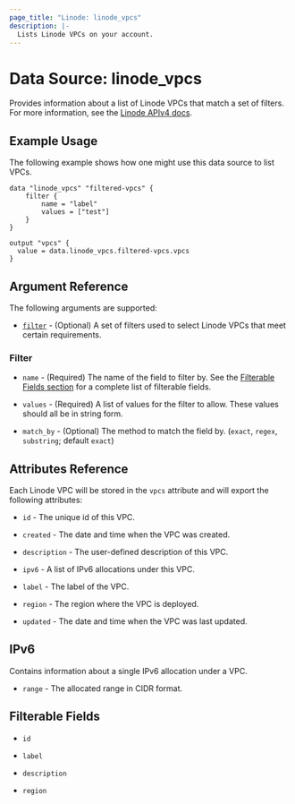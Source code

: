 ```yaml
---
page_title: "Linode: linode_vpcs"
description: |-
  Lists Linode VPCs on your account.
---
```


# Data Source: linode\_vpcs

Provides information about a list of Linode VPCs that match a set of filters.
For more information, see the [Linode APIv4 docs](https://techdocs.akamai.com/linode-api/reference/get-vpcs).

## Example Usage

The following example shows how one might use this data source to list VPCs.

```hcl
data "linode_vpcs" "filtered-vpcs" {
    filter {
        name = "label"
        values = ["test"]
    }
}

output "vpcs" {
  value = data.linode_vpcs.filtered-vpcs.vpcs
}
```

## Argument Reference

The following arguments are supported:

* [`filter`](#filter) - (Optional) A set of filters used to select Linode VPCs that meet certain requirements.

### Filter

* `name` - (Required) The name of the field to filter by. See the [Filterable Fields section](#filterable-fields) for a complete list of filterable fields.

* `values` - (Required) A list of values for the filter to allow. These values should all be in string form.

* `match_by` - (Optional) The method to match the field by. (`exact`, `regex`, `substring`; default `exact`)

## Attributes Reference

Each Linode VPC will be stored in the `vpcs` attribute and will export the following attributes:

* `id` - The unique id of this VPC.

* `created` - The date and time when the VPC was created.

* `description` - The user-defined description of this VPC.

* `ipv6` - A list of IPv6 allocations under this VPC.

* `label` - The label of the VPC.

* `region` - The region where the VPC is deployed.

* `updated` - The date and time when the VPC was last updated.

## IPv6

Contains information about a single IPv6 allocation under a VPC.

* `range` - The allocated range in CIDR format.

## Filterable Fields

* `id`

* `label`

* `description`

* `region`
